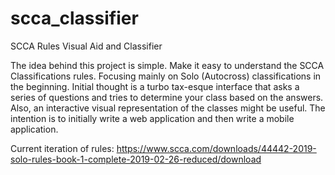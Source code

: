 # scca_classifier
SCCA Rules Visual Aid and Classifier

The idea behind this project is simple. Make it easy to understand the SCCA Classifications rules. Focusing mainly on Solo (Autocross) classifications in the beginning. Initial thought is a turbo tax-esque interface that asks a series of questions and tries to determine your class based on the answers. Also, an interactive visual representation of the classes might be useful. The intention is to initially write a web application and then write a mobile application.

Current iteration of rules: https://www.scca.com/downloads/44442-2019-solo-rules-book-1-complete-2019-02-26-reduced/download
